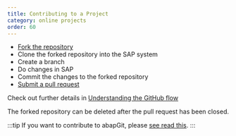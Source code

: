 ```yaml
---
title: Contributing to a Project
category: online projects
order: 60
---
```


- [Fork the repository](https://docs.github.com/en/github/getting-started-with-github/fork-a-repo)
- Clone the forked repository into the SAP system
- Create a branch
- Do changes in SAP
- Commit the changes to the forked repository
- [Submit a pull request](https://docs.github.com/en/github/collaborating-with-issues-and-pull-requests/creating-a-pull-request)

Check out further details in [Understanding the GitHub flow](https://guides.github.com/introduction/flow/)

The forked repository can be deleted after the pull request has been closed.

:::tip
If you want to contribute to abapGit, please [see read this](/development-guide/read-first/contributing.md).
:::